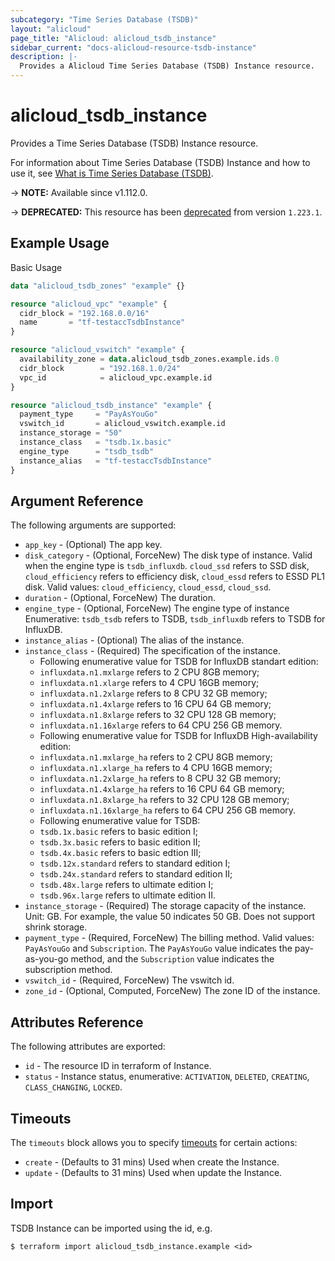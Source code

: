 ```yaml
---
subcategory: "Time Series Database (TSDB)"
layout: "alicloud"
page_title: "Alicloud: alicloud_tsdb_instance"
sidebar_current: "docs-alicloud-resource-tsdb-instance"
description: |-
  Provides a Alicloud Time Series Database (TSDB) Instance resource.
---
```


# alicloud_tsdb_instance

Provides a Time Series Database (TSDB) Instance resource.

For information about Time Series Database (TSDB) Instance and how to use it, see [What is Time Series Database (TSDB)](https://www.alibabacloud.com/help/en/doc-detail/55652.htm).

-> **NOTE:** Available since v1.112.0.

-> **DEPRECATED:**  This resource has been [deprecated](https://www.alibabacloud.com/en/notice/0313tsdb?_p_lc=1) from version `1.223.1`.

## Example Usage

Basic Usage

```terraform
data "alicloud_tsdb_zones" "example" {}

resource "alicloud_vpc" "example" {
  cidr_block = "192.168.0.0/16"
  name       = "tf-testaccTsdbInstance"
}

resource "alicloud_vswitch" "example" {
  availability_zone = data.alicloud_tsdb_zones.example.ids.0
  cidr_block        = "192.168.1.0/24"
  vpc_id            = alicloud_vpc.example.id
}

resource "alicloud_tsdb_instance" "example" {
  payment_type     = "PayAsYouGo"
  vswitch_id       = alicloud_vswitch.example.id
  instance_storage = "50"
  instance_class   = "tsdb.1x.basic"
  engine_type      = "tsdb_tsdb"
  instance_alias   = "tf-testaccTsdbInstance"
}

```

## Argument Reference

The following arguments are supported:

* `app_key` - (Optional) The app key.
* `disk_category` - (Optional, ForceNew) The disk type of instance. Valid when the engine type is `tsdb_influxdb`. `cloud_ssd` refers to SSD disk, `cloud_efficiency` refers to efficiency disk, `cloud_essd` refers to ESSD PL1 disk. Valid values: `cloud_efficiency`, `cloud_essd`, `cloud_ssd`.
* `duration` - (Optional, ForceNew) The duration.
* `engine_type` - (Optional, ForceNew) The engine type of instance Enumerative: `tsdb_tsdb` refers to TSDB, `tsdb_influxdb` refers to TSDB for InfluxDB️.
* `instance_alias` - (Optional) The alias of the instance.
* `instance_class` - (Required) The specification of the instance. 
    - Following enumerative value for TSDB for InfluxDB️ standart edition:
    - `influxdata.n1.mxlarge` refers to 2 CPU 8GB memory;
    - `influxdata.n1.xlarge` refers to 4 CPU 16GB memory;
    - `influxdata.n1.2xlarge` refers to 8 CPU 32 GB memory;
    - `influxdata.n1.4xlarge` refers to 16 CPU 64 GB memory;
    - `influxdata.n1.8xlarge` refers to 32 CPU 128 GB memory;
    - `influxdata.n1.16xlarge` refers to 64 CPU 256 GB memory. 
    - Following enumerative value for TSDB for InfluxDB High-availability edition:
    - `influxdata.n1.mxlarge_ha` refers to 2 CPU 8GB memory;
    - `influxdata.n1.xlarge_ha` refers to 4 CPU 16GB memory;
    - `influxdata.n1.2xlarge_ha` refers to 8 CPU 32 GB memory;
    - `influxdata.n1.4xlarge_ha` refers to 16 CPU 64 GB memory;
    - `influxdata.n1.8xlarge_ha` refers to 32 CPU 128 GB memory;
    - `influxdata.n1.16xlarge_ha` refers to 64 CPU 256 GB memory. 
    - Following enumerative value for TSDB:
    - `tsdb.1x.basic` refers to basic edition I;
    - `tsdb.3x.basic` refers to basic edition II; 
    - `tsdb.4x.basic` refers to basic edtion III;
    - `tsdb.12x.standard` refers to standard edition I; 
    - `tsdb.24x.standard` refers to standard edition II; 
    - `tsdb.48x.large` refers to ultimate edition I;
    - `tsdb.96x.large` refers to ultimate edition II.
* `instance_storage` - (Required) The storage capacity of the instance. Unit: GB. For example, the value 50 indicates 50 GB. Does not support shrink storage.
* `payment_type` - (Required, ForceNew) The billing method. Valid values: `PayAsYouGo` and `Subscription`. The `PayAsYouGo` value indicates the pay-as-you-go method, and the `Subscription` value indicates the subscription method.
* `vswitch_id` - (Required, ForceNew) The vswitch id.
* `zone_id` - (Optional, Computed, ForceNew) The zone ID of the instance.

## Attributes Reference

The following attributes are exported:

* `id` - The resource ID in terraform of Instance.
* `status` - Instance status, enumerative: `ACTIVATION`, `DELETED`, `CREATING`, `CLASS_CHANGING`, `LOCKED`.

## Timeouts

The `timeouts` block allows you to specify [timeouts](https://developer.hashicorp.com/terraform/language/resources/syntax#operation-timeouts) for certain actions:

* `create` - (Defaults to 31 mins) Used when create the Instance.
* `update` - (Defaults to 31 mins) Used when update the Instance.

## Import

TSDB Instance can be imported using the id, e.g.

```shell
$ terraform import alicloud_tsdb_instance.example <id>
```
